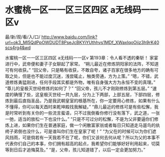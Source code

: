 # 水蜜桃一区一一区三区四区 a无线码一一区v

最/新/观/看/入/口/ http://www.baidu.com/link?url=ok3_Ml5QdPpOWDUDT8PseJcBKYiYUthhvs1MDf_XWaxIqoOiiz3h9rK40scs4rg4&wd


水蜜桃一区一一区三区四区 a无线码一一区v
第193章：令人看不透的秦斩！
    家宴进行中，武帝便和妻子子女聊起了家常。
    “朔儿最近在修炼阴阳家的法阵，不知道可有何收获。”
    “回父帝，只是略有收获，不敢自夸，诸子百家在很多地方的确有可取之处，但是也不能过度沉迷，浅尝辄止，触类旁通，方为上策。”
    “嗯，不错，武道修炼勇猛刚进，任何手段其实都是外物，唯有自身强大方为永恒不变的真理。”
    “尊儿的皇极灭世经修炼的如何了？”
    “回父帝，孩儿不才刚刚修炼到第五层。”
    “速度的确慢了些，这皇极灭世经一共九层，分为上下两部，上部五层，下部四层，修炼到最后直指圣品，乃是我武朝皇室的根基所在，你一定要用心修炼，如果有什么不懂得，你可以每天酉时来乾坤殿找我解疑。”
    “鼎儿最近的修炼可是有些松懈，我是时常听到有关你的一些流言蜚语，只不过我倒看你修行没有落下，武之道，一张一弛，适当的放松一下也没什么。”
    “只是不可过分的松懈，不是为父非要逼你们修炼上进，如果你们生在普通家庭，做一个闲散富家翁或者每日只知道走马遛鸟的纨绔子弟倒也没什么，可是谁叫你们生在皇家了呢！”
    “为父在的时候可以为你们遮风挡雨，可是倘若有一天我若不在了呢，你们又该何去何从呢？所以为父的本事不代表你们自己的本事，你们拥有超高的起点，我希望你们能够好好利用起来，切莫等到日后才追悔莫及。”
    “是，父帝，孩儿知道错了，以后一定会更加努力。”

